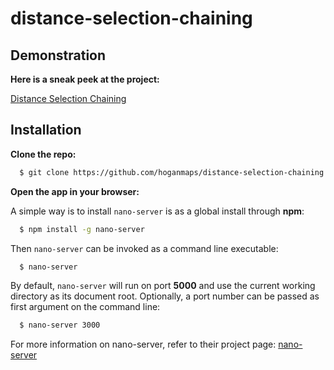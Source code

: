 # distance-selection-chaining

## Demonstration

**Here is a sneak peek at the project:**

[Distance Selection Chaining](http://hoganmaps.github.io/distance-selection-chaining)

## Installation

**Clone the repo:**

```bash
  $ git clone https://github.com/hoganmaps/distance-selection-chaining.git
```

**Open the app in your browser:**

A simple way is to install `nano-server` is as a global install through **npm**:

```bash
  $ npm install -g nano-server
```

Then `nano-server` can be invoked as a command line executable:

```bash
  $ nano-server
```

By default, `nano-server` will run on port **5000** and use the current working directory as its document root. Optionally, a port number can be passed as first argument on the command line:

```bash
  $ nano-server 3000
```

For more information on nano-server, refer to their project page: [nano-server](https://github.com/tsherif/nano-server)
